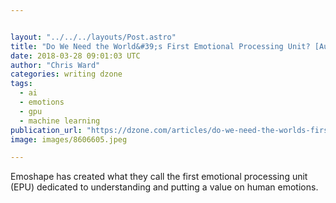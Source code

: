 ```yaml
---


layout: "../../../layouts/Post.astro"
title: "Do We Need the World&#39;s First Emotional Processing Unit? [Audio]"
date: 2018-03-28 09:01:03 UTC
author: "Chris Ward"
categories: writing dzone
tags:
  - ai
  - emotions
  - gpu
  - machine learning
publication_url: "https://dzone.com/articles/do-we-need-the-worlds-first-emotional-processing-u"
image: images/8606605.jpeg

---
```

Emoshape has created what they call the first emotional processing unit (EPU) dedicated to understanding and putting a value on human emotions.

